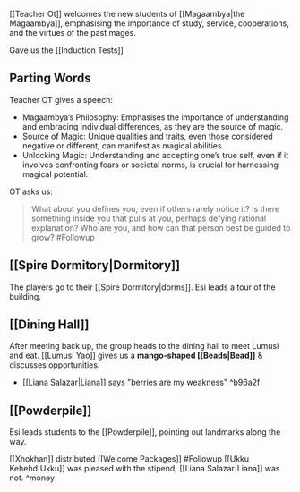[[Teacher Ot]] welcomes the new students of [[Magaambya|the Magaambya]], emphasising the importance of study, service, cooperations, and the virtues of the past mages.

Gave us the  [[Induction Tests]]
## Parting Words
Teacher OT gives a speech:
- Magaambya’s Philosophy: Emphasises the importance of understanding and embracing individual differences, as they are the source of magic.
- Source of Magic: Unique qualities and traits, even those considered negative or different, can manifest as magical abilities.
- Unlocking Magic: Understanding and accepting one’s true self, even if it involves confronting fears or societal norms, is crucial for harnessing magical potential.

OT asks us:

> What about you defines you, even if others rarely notice it?
> Is there something inside you that pulls at you, perhaps defying rational explanation?
> Who are you, and how can that person best be guided to grow? #Followup

## [[Spire Dormitory|Dormitory]]
The players go to their [[Spire Dormitory|dorms]]. Esi leads a tour of the building.
## [[Dining Hall]]
After meeting back up, the group heads to the dining hall to meet Lumusi and eat. [[Lumusi Yao]] gives us a **mango-shaped [[Beads|Bead]]** & discusses opportunities.

- [[Liana Salazar|Liana]] says "berries are my weakness" ^b96a2f
## [[Powderpile]] 
Esi leads students to the [[Powderpile]], pointing out landmarks along the way.

[[Xhokhan]] distributed [[Welcome Packages]]
#Followup [[Ukku Kehehd|Ukku]] was pleased with the stipend; [[Liana Salazar|Liana]] was not. ^money
